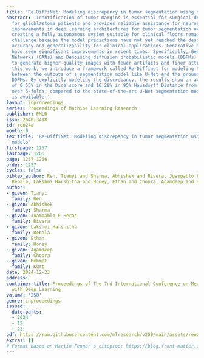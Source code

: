 ```yaml
---
title: 'Re-DiffiNet: Modeling discrepancy in tumor segmentation using diffusion models'
abstract: 'Identification of tumor margins is essential for surgical decision-making
  for glioblastoma patients and provides reliable assistance for neurosurgeons. Despite
  improvements in deep learning architectures for tumor segmentation over the years,
  creating a fully autonomous system suitable for clinical floors remains a formidable
  challenge because the model predictions have not yet reached the desired level of
  accuracy and generalizability for clinical applications. Generative modeling techniques
  have seen significant improvements in recent times. Specifically, Generative Adversarial
  Networks (GANs) and Denoising diffusion probabilistic models (DDPMs) have been used
  to generate higher-quality images with fewer artifacts and finer attributes. In
  this work, we introduce a framework called Re-Diffinet for modeling the discrepancy
  between the outputs of a segmentation model like U-Net and the ground truth, using
  DDPMs. By explicitly modeling the discrepancy, the results show an average improvement
  of 0.55% in the Dice score and 16.28% in 95% Hausdorff Distance from cross-validation
  over 5-folds, compared to the state-of-the-art U-Net segmentation model. The code
  is available:'
layout: inproceedings
series: Proceedings of Machine Learning Research
publisher: PMLR
issn: 2640-3498
id: ren24a
month: 0
tex_title: 'Re-DiffiNet: Modeling discrepancy in tumor segmentation using diffusion
  models'
firstpage: 1257
lastpage: 1266
page: 1257-1266
order: 1257
cycles: false
bibtex_author: Ren, Tianyi and Sharma, Abhishek and Rivera, Juampablo E Heras and
  Rebala, Lakshmi Harshitha and Honey, Ethan and Chopra, Agamdeep and Kurt, Mehmet
author:
- given: Tianyi
  family: Ren
- given: Abhishek
  family: Sharma
- given: Juampablo E Heras
  family: Rivera
- given: Lakshmi Harshitha
  family: Rebala
- given: Ethan
  family: Honey
- given: Agamdeep
  family: Chopra
- given: Mehmet
  family: Kurt
date: 2024-12-23
address:
container-title: Proceedings of The 7nd International Conference on Medical Imaging
  with Deep Learning
volume: '250'
genre: inproceedings
issued:
  date-parts:
  - 2024
  - 12
  - 23
pdf: https://raw.githubusercontent.com/mlresearch/v250/main/assets/ren24a/ren24a.pdf
extras: []
# Format based on Martin Fenner's citeproc: https://blog.front-matter.io/posts/citeproc-yaml-for-bibliographies/
---
```

